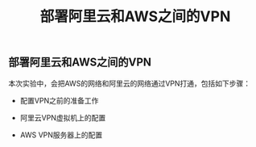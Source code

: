﻿---
title: "部署阿里云和AWS之间的VPN"
chapter: false
weight: 30
---

## 部署阿里云和AWS之间的VPN

本次实验中，会把AWS的网络和阿里云的网络通过VPN打通，包括如下步骤：

* 配置VPN之前的准备工作

* 阿里云VPN虚拟机上的配置

* AWS VPN服务器上的配置


